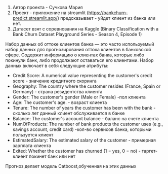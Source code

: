 1) Автор проекта - Сучкова Мария
2) Проект - приложение на streamlit (https://bankchurn-predict.streamlit.app/) предсказывает - уйдет клиент из банка или нет.
3) Датасет взят с соревнования на Kaggle (Binary Classification with a Bank Churn Dataset
Playground Series - Season 4, Episode 1)

Набор данных об оттоке клиентов банка — это часто используемый набор данных для прогнозирования оттока клиентов в банковской сфере. Содержит информацию о клиентах банка, которые либо покинули банк, либо продолжают оставаться его клиентами. 
Набор данных включает в себя следующие атрибуты:

- Credit Score: A numerical value representing the customer's credit score - значение кредитного скоринга
- Geography: The country where the customer resides (France, Spain or Germany) - страна резидентства клиента
- Gender: The customer's gender (Male or Female) -пол клиента
- Age: The customer's age. - возраст клиента
- Tenure: The number of years the customer has been with the bank - сколько лет данный клиент обслуживается в банке
- Balance: The customer's account balance - баланс на счете клиента
- NumOfProducts: The number of bank products the customer uses (e.g., savings account, credit card) -кол-во сервисов банка, которыми пользуется клиент
- EstimatedSalary: The estimated salary of the customer - примерная зарплата клиента
- Exited: Whether the customer has churned (1 = yes, 0 = no) - таргет- клиент покинет банк или нет

Прогноз делает модель Catboost,обученная на этих данных 
